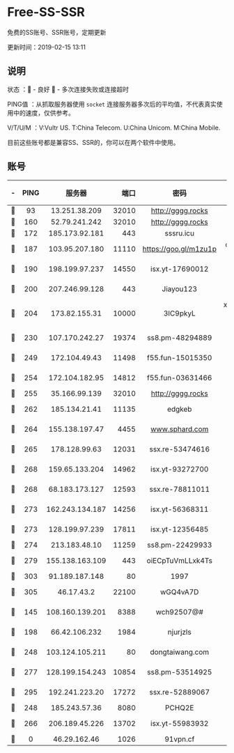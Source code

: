 # Free-SS-SSR

免费的SS账号、SSR账号，定期更新

更新时间：2019-02-15 13:11

## 说明

状态     ：🙂 - 良好 🙁 - 多次连接失败或连接超时

PING值   ：从抓取服务器使用 `socket` 连接服务器多次后的平均值，不代表真实使用中的速度，仅供参考。

V/T/U/M  ：V:Vultr US. T:China Telecom. U:China Unicom. M:China Mobile.

目前这些账号都是兼容SS、SSR的，你可以在两个软件中使用。

## 账号

|-|PING|服务器|端口|密码|加密方式|区域|V/T/U/M|
|:----:|:----:|:-----:|-----:|:----:|:----:|:----:|:----:|
|🙂|93|13.251.38.209|32010|http://gggg.rocks|chacha20|SG|9↑/9↑/9↑/10↑|
|🙂|160|52.79.241.242|32010|http://gggg.rocks|chacha20|KR|7↑/7↑/6↑/9↑|
|🙂|172|185.173.92.181|443|sssru.icu|rc4-md5|RU|10↑/10↑/10↑/10↑|
|🙂|187|103.95.207.180|11110|https://goo.gl/m1zu1p|chacha20-ietf|US|9↑/10↑/9↑/9↑|
|🙂|190|198.199.97.237|14550|isx.yt-17690012|aes-256-cfb|US|9↑/10↑/10↑/10↑|
|🙂|200|207.246.99.128|443|Jiayou123|aes-256-cfb|US|10↑/10↑/10↑/10↑|
|🙂|204|173.82.155.31|10000|3IC9pkyL|xchacha20-ietf-poly1305|US|10↑/10↑/10↑/10↑|
|🙂|230|107.170.242.27|19374|ss8.pm-48294889|aes-256-cfb|US|9↑/10↑/10↑/10↑|
|🙂|249|172.104.49.43|11498|f55.fun-15015350|aes-256-cfb|SG|9↑/10↑/10↑/10↑|
|🙂|254|172.104.182.95|14812|f55.fun-03631466|aes-256-cfb|SG|10↑/10↑/10↑/10↑|
|🙂|255|35.166.99.139|32010|http://gggg.rocks|chacha20|US|9↑/9↑/9↑/9↑|
|🙂|262|185.134.21.41|11135|edgkeb|aes-256-cfb|GB|10↑/10↑/10↑/10↑|
|🙂|264|155.138.197.47|4455|www.sphard.com|aes-256-cfb|US|9↑/10↑/10↑/10↑|
|🙂|265|178.128.99.63|12031|ssx.re-53474616|aes-256-cfb|SG|9↑/10↑/10↑/10↑|
|🙂|268|159.65.133.204|14962|isx.yt-93272700|aes-256-cfb|SG|9↑/10↑/10↑/10↑|
|🙂|268|68.183.173.127|12593|ssx.re-78811011|aes-256-cfb|US|9↑/10↑/10↑/10↑|
|🙂|273|162.243.134.187|14256|isx.yt-56368311|aes-256-cfb|US|9↑/10↑/10↑/10↑|
|🙂|273|128.199.97.239|17811|isx.yt-12356485|aes-256-cfb|SG|9↑/10↑/10↑/10↑|
|🙂|274|213.183.48.10|11259|ss8.pm-22429933|rc4-md5|RU|9↑/10↑/10↑/10↑|
|🙂|279|155.138.163.109|443|oiECpTuVmLLxk4Ts|aes-256-cfb|US|7↓/10↑/10↑/10↑|
|🙂|303|91.189.187.148|80|1997|chacha20|US|10↑/10↑/10↑/10↑|
|🙂|305|46.17.43.2|22100|wGQ4vA7D|aes-256-gcm|RU|6↑/10↑/10↑/10↑|
|🙂|145|108.160.139.201|8388|wch92507@#|aes-256-cfb|JP|9↑/10↑/10↑/10↑|
|🙂|198|66.42.106.232|1984|njurjzls|aes-256-cfb|US|9↓/10↑/10↑/10↑|
|🙂|248|103.124.105.211|80|dongtaiwang.com|aes-256-cfb|US|10↑/10↑/10↑/10↑|
|🙂|277|128.199.154.243|10854|ss8.pm-53514925|aes-256-cfb|SG|10↑/10↑/10↑/10↑|
|🙂|295|192.241.223.20|17272|ssx.re-52889067|aes-256-cfb|US|9↑/10↑/10↑/10↑|
|🙂|248|185.243.57.36|8080|PCHQ2E|rc4-md5|US|10↑/10↑/10↑/10↑|
|🙂|266|206.189.45.226|13702|isx.yt-55983932|aes-256-cfb|SG|9↑/10↑/10↑/10↑|
|🙁|0|46.29.162.46|1026|91vpn.cf|rc4-md5|RU|10↑/10↑/10↑/10↑|
